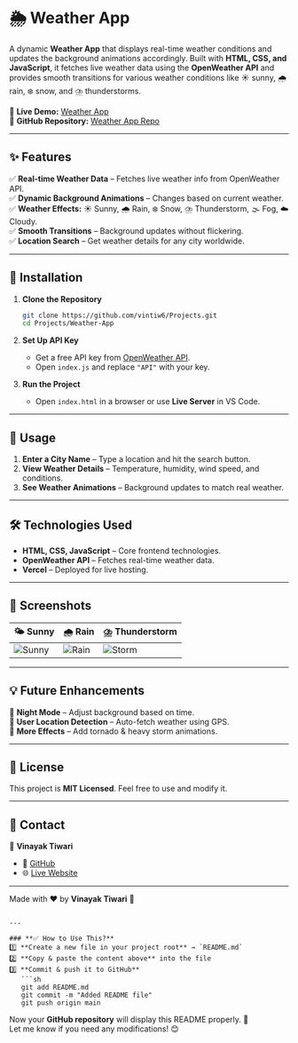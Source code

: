 
# 🌦️ Weather App

A dynamic **Weather App** that displays real-time weather conditions and updates the background animations accordingly. Built with **HTML, CSS, and JavaScript**, it fetches live weather data using the **OpenWeather API** and provides smooth transitions for various weather conditions like ☀️ sunny, 🌧️ rain, ❄️ snow, and ⛈️ thunderstorms.

🔗 **Live Demo:** [Weather App](https://vintiw6-weather-app.vercel.app/)  
🔗 **GitHub Repository:** [Weather App Repo](https://github.com/vintiw6/Projects/tree/main/Weather-App)  

---

## ✨ Features

✅ **Real-time Weather Data** – Fetches live weather info from OpenWeather API.  
✅ **Dynamic Background Animations** – Changes based on current weather.  
✅ **Weather Effects:** ☀️ Sunny, 🌧️ Rain, ❄️ Snow, ⛈️ Thunderstorm, 🌫️ Fog, ☁️ Cloudy.  
✅ **Smooth Transitions** – Background updates without flickering.  
✅ **Location Search** – Get weather details for any city worldwide.  

---

## 🚀 Installation

1. **Clone the Repository**
   ```sh
   git clone https://github.com/vintiw6/Projects.git
   cd Projects/Weather-App
   ```

2. **Set Up API Key**
   - Get a free API key from [OpenWeather API](https://openweathermap.org/api).
   - Open `index.js` and replace `"API"` with your key.

3. **Run the Project**
   - Open `index.html` in a browser or use **Live Server** in VS Code.

---

## 📌 Usage

1. **Enter a City Name** – Type a location and hit the search button.  
2. **View Weather Details** – Temperature, humidity, wind speed, and conditions.  
3. **See Weather Animations** – Background updates to match real weather.  

---

## 🛠️ Technologies Used

- **HTML, CSS, JavaScript** – Core frontend technologies.
- **OpenWeather API** – Fetches real-time weather data.
- **Vercel** – Deployed for live hosting.

---

## 📸 Screenshots

| 🌤️ Sunny | 🌧️ Rain | ⛈️ Thunderstorm |
|----------|---------|----------------|
| ![Sunny](assets/sunny.png) | ![Rain](assets/rain.png) | ![Storm](assets/thunderstorm.png) |

---

## 💡 Future Enhancements

🚀 **Night Mode** – Adjust background based on time.  
🚀 **User Location Detection** – Auto-fetch weather using GPS.  
🚀 **More Effects** – Add tornado & heavy storm animations.  

---

## 📜 License

This project is **MIT Licensed**. Feel free to use and modify it.

---

## 💬 Contact

👤 **Vinayak Tiwari**  
- 🔗 [GitHub](https://github.com/vintiw6)  
- 🌐 [Live Website](https://vintiw6-weather-app.vercel.app/)  

---

Made with ❤️ by **Vinayak Tiwari** 🚀
```

---

### **✅ How to Use This?**
1️⃣ **Create a new file in your project root** → `README.md`  
2️⃣ **Copy & paste the content above** into the file  
3️⃣ **Commit & push it to GitHub**  
   ```sh
   git add README.md
   git commit -m "Added README file"
   git push origin main
   ```

Now your **GitHub repository** will display this README properly. 🚀  
Let me know if you need any modifications! 😊
